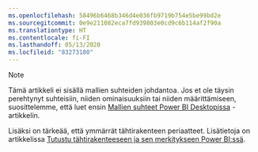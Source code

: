 ```yaml
---
ms.openlocfilehash: 58496b6468b346d4e036fb9719b754e5be99bd2e
ms.sourcegitcommit: 0e9e211082eca7fd939803e0cd9c6b114af2f90a
ms.translationtype: HT
ms.contentlocale: fi-FI
ms.lasthandoff: 05/13/2020
ms.locfileid: "83273180"
---
```

> [!NOTE]
> Tämä artikkeli ei sisällä mallien suhteiden johdantoa. Jos et ole täysin perehtynyt suhteisiin, niiden ominaisuuksiin tai niiden määrittämiseen, suosittelemme, että luet ensin [Mallien suhteet Power BI Desktopissa](../../transform-model/desktop-relationships-understand.md) -artikkelin.
>
> Lisäksi on tärkeää, että ymmärrät tähtirakenteen periaatteet. Lisätietoja on artikkelissa [Tutustu tähtirakenteeseen ja sen merkitykseen Power BI:ssä](../star-schema.md).